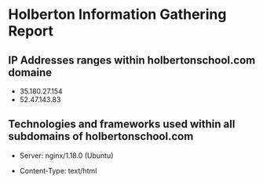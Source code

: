 # Holberton Information Gathering Report

## IP Addresses ranges within holbertonschool.com domaine

- 35.180.27.154
- 52.47.143.83

## Technologies and frameworks used within all subdomains of holbertonschool.com

- Server: nginx/1.18.0 (Ubuntu)

- Content-Type: text/html

